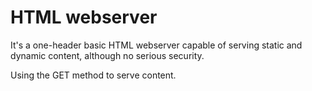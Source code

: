 # HTML webserver

It's a one-header basic HTML webserver
capable of serving static and dynamic
content, although no serious security.

Using the GET method to serve content.
